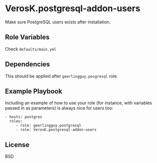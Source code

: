 # VerosK.postgresql-addon-users

Make sure PostgreSQL users exists after installation.

Role Variables
--------------

Check `defaults/main.yml`

Dependencies
------------

This should be applied after `geerlingguy.posgresql` role.

Example Playbook
----------------

Including an example of how to use your role (for instance, with variables passed in as parameters) is always nice for users too:

    - hosts: postgres
      roles:
         - role: geerlingguy.postgresql
         - role: VerosK.postgresql-addon-users

License
-------

BSD

